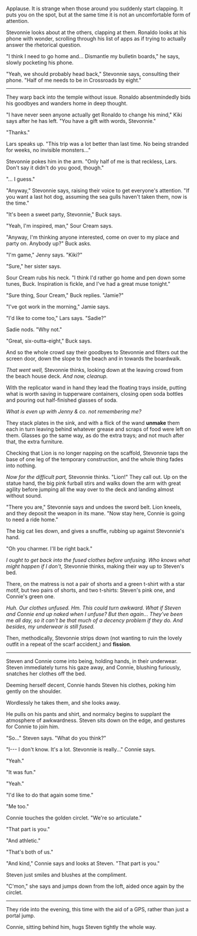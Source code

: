 Applause. It is strange when those around you suddenly start clapping.
It puts you on the spot, but at the same time it is not an uncomfortable
form of attention.

Stevonnie looks about at the others, clapping at them. Ronaldo looks at
his phone with wonder, scrolling through his list of apps as if trying to
actually answer the rhetorical question.

"I think I need to go home and... Dismantle my bulletin boards,"
he says, slowly pocketing his phone.

"Yeah, we should probably head back," Stevonnie says, consulting their
phone. "Half of me needs to be in Crossroads by eight."

----

They warp back into the temple without issue. Ronaldo absentmindedly bids
his goodbyes and wanders home in deep thought.

"I have never seen anyone actually get Ronaldo to change his mind," Kiki
says after he has left. "You have a gift with words, Stevonnie."

"Thanks."

Lars speaks up. "This trip was a lot better than last time. No being stranded
for weeks, no invisible monsters..."

Stevonnie pokes him in the arm. "Only half of me is that reckless, Lars.
Don't say it didn't do you good, though."

"... I guess."

"Anyway," Stevonnie says, raising their voice to get everyone's attention.
"If you want a last hot dog, assuming the sea gulls haven't taken them, now
is the time."

"It's been a sweet party, Stevonnie," Buck says.

"Yeah, I'm inspired, man," Sour Cream says.

"Anyway, I'm thinking anyone interested, come on over to my place and party on.
Anybody up?" Buck asks.

"I'm game," Jenny says. "Kiki?"

"Sure," her sister says.

Sour Cream rubs his neck. "I think I'd rather go home and pen down some tunes,
Buck. Inspiration is fickle, and I've had a great muse tonight."

"Sure thing, Sour Cream," Buck replies. "Jamie?"

"I've got work in the morning," Jamie says.

"I'd like to come too," Lars says. "Sadie?"

Sadie nods. "Why not."

"Great, six-outta-eight," Buck says.

And so the whole crowd say their goodbyes to Stevonnie and filters out the screen
door, down the slope to the beach and in towards the boardwalk.

*That went well,* Stevonnie thinks, looking down at the leaving crowd from the
beach house deck. *And now, cleanup.*

With the replicator wand in hand they lead the floating trays inside, putting what
is worth saving in tupperware containers, closing open soda bottles and pouring out
half-finished glasses of soda.

*What is even up with Jenny & co. not remembering me?*

They stack plates in the sink, and with a flick of the wand **unmake** them each in turn
leaving behind whatever grease and scraps of food were left on them. Glasses go
the same way, as do the extra trays; and not much after that, the extra furniture.

Checking that Lion is no longer napping on the scaffold, Stevonnie taps the base of one
leg of the temporary construction, and the whole thing fades into nothing.

*Now for the difficult part,* Stevonnie thinks. "Lion!" They call out. Up on the statue
hand, the big pink furball stirs and walks down the arm with great agility before jumping
all the way over to the deck and landing almost without sound.

"There you are," Stevonnie says and undoes the sword belt. Lion kneels, and they
deposit the weapon in its mane. "Now stay here, Connie is going to need a ride
home."

The big cat lies down, and gives a snuffle, rubbing up against Stevonnie's hand.

"Oh you charmer. I'll be right back."

*I ought to get back into the fused clothes before unfusing. Who knows what might
happen if I don't,* Stevonnie thinks, making their way up to Steven's bed.

There, on the matress is not a pair of shorts and a green t-shirt with a
star motif, but two pairs of shorts, and two t-shirts: Steven's pink one,
and Connie's green one.

*Huh. Our clothes unfused. Hm. This could turn awkward. What if Steven and Connie
end up naked when I unfuse? But then again... They've been* me *all day, so it can't be that
much of a decency problem if they do. And besides, my underwear is still fused.*

Then, methodically, Stevonnie strips down (not wanting to ruin the lovely outfit in a
repeat of the scarf accident,) and **fission**.

----

Steven and Connie come into being, holding hands, in their underwear. Steven immediately
turns his gaze away, and Connie, blushing furiously, snatches her clothes off the bed.

Deeming herself decent, Connie hands Steven his clothes, poking him gently on the shoulder.

Wordlessly he takes them, and she looks away.

He pulls on his pants and shirt, and normalcy begins to supplant the atmosphere of
awkwardness. Steven sits down on the edge, and gestures for Connie to join him.

"So..." Steven says. "What do you think?"

"I--- I don't know. It's a lot. Stevonnie is really..." Connie says.

"Yeah."

"It was fun."

"Yeah."

"I'd like to do that again some time."

"Me too."

Connie touches the golden circlet. "We're so articulate."

"That part is you."

"And athletic."

"That's both of us."

"And kind," Connie says and looks at Steven. "That part is you."

Steven just smiles and blushes at the compliment.

"C'mon," she says and jumps down from the loft, aided once again by the circlet.

----

They ride into the evening, this time with the aid of a GPS, rather than
just a portal jump.

Connie, sitting behind him, hugs Steven tightly the whole way.

